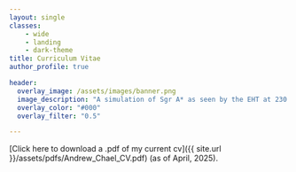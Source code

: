 ```yaml
---
layout: single
classes:
    - wide
    - landing
    - dark-theme
title: Curriculum Vitae
author_profile: true

header:
  overlay_image: /assets/images/banner.png
  image_description: "A simulation of Sgr A* as seen by the EHT at 230 GHz" 
  overlay_color: "#000"
  overlay_filter: "0.5"

---
```

[Click here to download a .pdf of my current cv]({{ site.url }}/assets/pdfs/Andrew_Chael_CV.pdf) (as of April, 2025).
